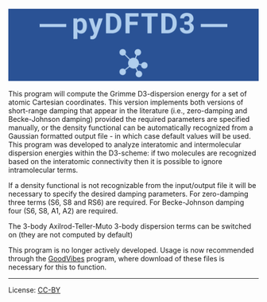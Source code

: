 ![pyDFTD3 logo](pyDFTD3_banner.png)

This program will compute the Grimme D3-dispersion energy for a set of atomic Cartesian coordinates. This version implements both versions of short-range damping that appear in the literature (i.e., zero-damping and Becke-Johnson damping) provided the required parameters are specified manually, or the density functional can be automatically recognized from a Gaussian formatted output file - in which case default values will be used. This program was developed to analyze interatomic and intermolecular dispersion energies within the D3-scheme: if two molecules are recognized based on the interatomic connectivity then it is possible to ignore intramolecular terms.

If a density functional is not recognizable from the input/output file it will be necessary to specify the desired damping parameters. For zero-damping three terms (S6, S8 and RS6) are required. For Becke-Johnson damping four (S6, S8, A1, A2) are required.

The 3-body Axilrod-Teller-Muto 3-body dispersion terms can be switched on (they are not computed by default)

This program is no longer actively developed. Usage is now recommended through the [GoodVibes](https://github.com/bobbypaton/GoodVibes) program, where download of these files is necessary for this to function.

---
License: [CC-BY](https://creativecommons.org/licenses/by/3.0/)
